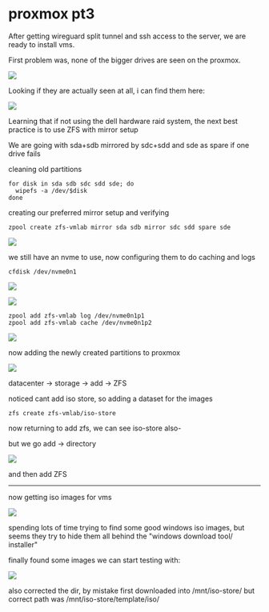 # proxmox pt3

After getting wireguard split tunnel and ssh access to the server, we are ready to install vms.

First problem was, none of the bigger drives are seen on the proxmox.

![](assets/1743832889590.png)

Looking if they are actually seen at all, i can find them here: 

![](assets/1743832988279.png)

Learning that if not using the dell hardware raid system, the next best practice is to use ZFS with mirror setup

We are going with  sda+sdb mirrored by sdc+sdd and sde as spare if one drive fails

cleaning old partitions
```
for disk in sda sdb sdc sdd sde; do
  wipefs -a /dev/$disk
done
```

creating our preferred mirror setup and verifying
```
zpool create zfs-vmlab mirror sda sdb mirror sdc sdd spare sde
```

![](assets/1743834163948.png)

we still have an nvme to use, now configuring them to do caching and logs

`cfdisk /dev/nvme0n1`

![](assets/1743834762080.png)

![](assets/1743834892312.png)

```
zpool add zfs-vmlab log /dev/nvme0n1p1
zpool add zfs-vmlab cache /dev/nvme0n1p2
```

![](assets/1743835068905.png)

now adding the newly created partitions to proxmox

![](assets/1743835234910.png)

datacenter -> storage -> add -> ZFS

noticed cant add iso store, so adding a dataset for the images

`zfs create zfs-vmlab/iso-store`

now returning to add zfs, we can see iso-store also-

but we go add -> directory

![](assets/1743835683820.png)

and then add ZFS

---

now getting iso images for vms

![](assets/1743837537060.png)

spending lots of time trying to find some good windows iso images, but seems they try to hide them all behind the "windows download tool/ installer"

finally found some images we can start testing with:

![](assets/1743926118906.png)

also corrected the dir, by mistake first downloaded into /mnt/iso-store/ but correct path was /mnt/iso-store/template/iso/
